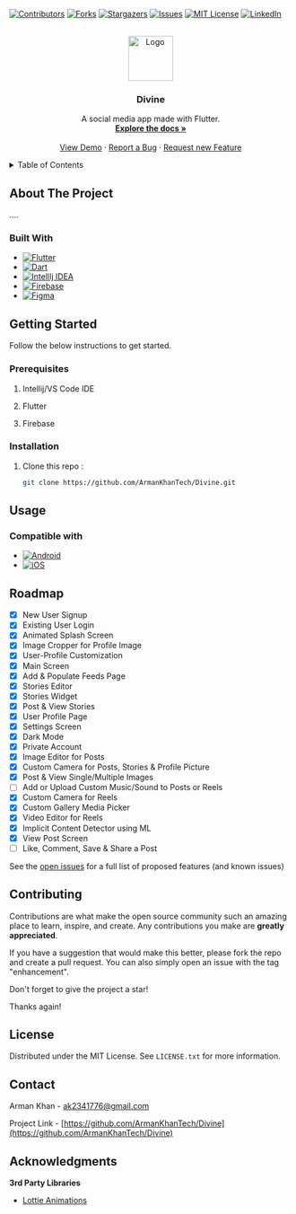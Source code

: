 [![Contributors][contributors-shield]][contributors-url]
[![Forks][forks-shield]][forks-url]
[![Stargazers][stars-shield]][stars-url]
[![Issues][issues-shield]][issues-url]
[![MIT License][license-shield]][license-url]
[![LinkedIn][linkedin-shield]][linkedin-url]



<br />
<div align="center">
  <a href="https://github.com/ArmanKhanTech/Divine/">
    <img src="https://github.com/ArmanKhanTech/Divine/assets/92728787/12b0765e-dc89-49ed-9915-d72481baa327" alt="Logo" width="80" height="80">
  </a>

  <h3 align="center">Divine</h3>

  <p align="center">
    A social media app made with Flutter.
    <br />
    <a href="https://github.com/ArmanKhanTech/Divine"><strong>Explore the docs »</strong></a>
    <br />
    <br />
    <a href="divine-1676975414906.web.app/#/">View Demo</a>
    ·
    <a href="https://github.com/ArmanKhanTech/Divinee/issues">Report a Bug</a>
    ·
    <a href="https://github.com/ArmanKhanTech/Divine/issues">Request new Feature</a>
  </p>
</div>



<details>
  <summary>Table of Contents</summary>
  <ol>
    <li>
      <a href="#about-the-project">About the Project</a>
      <ul>
        <li><a href="#built-with">Built with</a></li>
      </ul>
    </li>
    <li>
      <a href="#getting-started">Getting Started</a>
      <ul>
        <li><a href="#prerequisites">Prerequisites</a></li>
        <li><a href="#installation">Installation</a></li>
      </ul>
    </li>
    <li><a href="#usage">Usage</a></li>
    <li><a href="#roadmap">Roadmap</a></li>
    <li><a href="#contributing">Contributing</a></li>
    <li><a href="#license">License</a></li>
    <li><a href="#contact">Contact</a></li>
    <li><a href="#acknowledgments">Acknowledgments</a></li>
  </ol>
</details>



## About The Project

....

### Built With

* [![Flutter][Flutter]][Flutter-url]
* [![Dart][Dart]][Dart-url]
* [![IntellIj IDEA][IntelliJ IDEA]][IntelliJ IDEA-url]
* [![Firebase][Firebase]][Firebase-url]
* [![Figma][Figma]][Figma-url]



## Getting Started

Follow the below instructions to get started.


### Prerequisites

<ol>
  <li>
    <p>Intellij/VS Code IDE</a>
  </li>
  <li>
    <p>Flutter</a>
  </li>
  <li>
    <p>Firebase</a>
  </li>
</ol>



### Installation

1. Clone this repo : 
   ```sh
   git clone https://github.com/ArmanKhanTech/Divine.git
   ```



## Usage

### Compatible with 
* [![Android][Android]][Android-url]
* [![iOS][iOS]][iOS-url]



## Roadmap

- [x] New User Signup
- [x] Existing User Login
- [x] Animated Splash Screen
- [x] Image Cropper for Profile Image
- [x] User-Profile Customization
- [x] Main Screen
- [x] Add & Populate Feeds Page
- [x] Stories Editor 
- [x] Stories Widget
- [x] Post & View Stories
- [x] User Profile Page
- [x] Settings Screen
- [x] Dark Mode
- [x] Private Account
- [x] Image Editor for Posts
- [x] Custom Camera for Posts, Stories & Profile Picture
- [x] Post & View Single/Multiple Images
- [ ] Add or Upload Custom Music/Sound to Posts or Reels 
- [x] Custom Camera for Reels 
- [x] Custom Gallery Media Picker 
- [x] Video Editor for Reels
- [x] Implicit Content Detector using ML
- [x] View Post Screen
- [ ] Like, Comment, Save & Share a Post

See the [open issues](https://github.com/ArmanKhanTech/Divine/issues) for a full list of proposed features (and known issues)



## Contributing

Contributions are what make the open source community such an amazing place to learn, inspire, and create. Any contributions you make are **greatly appreciated**.

If you have a suggestion that would make this better, please fork the repo and create a pull request. You can also simply open an issue with the tag "enhancement".

Don't forget to give the project a star! 

Thanks again!



## License

Distributed under the MIT License. See `LICENSE.txt` for more information.



## Contact

Arman Khan - ak2341776@gmail.com

Project Link - [https://github.com/ArmanKhanTech/Divine](https://github.com/ArmanKhanTech/Divine)



## Acknowledgments

**3rd Party Libraries**
* [Lottie Animations](https://github.com/airbnb/lottie-android)



[contributors-shield]: https://img.shields.io/github/contributors/ArmanKhanTech/Divine.svg?style=for-the-badge
[contributors-url]: https://github.com/ArmanKhanTech/Divine/graphs/contributors
[forks-shield]: https://img.shields.io/github/forks/ArmanKhanTech/Divine.svg?style=for-the-badge
[forks-url]: https://github.com/ArmanKhanTech/Divine/network/members
[stars-shield]: https://img.shields.io/github/stars/ArmanKhanTech/Divine.svg?style=for-the-badge
[stars-url]: https://github.com/ArmanKhanTech/Divine/stargazers
[issues-shield]: https://img.shields.io/github/issues/ArmanKhanTech/Divine.svg?style=for-the-badge
[issues-url]: https://github.com/ArmanKhanTech/Divine/issues
[license-shield]: https://img.shields.io/github/license/ArmanKhanTech/Divine.svg?style=for-the-badge
[license-url]: https://github.com/ArmanKhanTech/Divine/blob/master/LICENSE.txt
[linkedin-shield]: https://img.shields.io/badge/-LinkedIn-black.svg?style=for-the-badge&logo=linkedin&colorB=555
[linkedin-url]: https://www.linkedin.com/in/arman-khan-25b624205/
[Figma]: https://img.shields.io/badge/Figma-FFC0CB?style=for-the-badge&logo=Figma&logoColor=white
[Figma-url]: https://www.figma.com/
[Flutter]: https://img.shields.io/badge/Flutter-0096FF.svg?style=for-the-badge&logo=Flutter&logoColor=white
[Flutter-url]: https://flutter.dev/
[IntelliJ IDEA]: https://img.shields.io/badge/IntelliJIDEA-000000.svg?style=for-the-badge&logo=intellij-idea&logoColor=white
[IntelliJ IDEA-url]: https://www.jetbrains.com/idea/
[Dart]: https://img.shields.io/badge/dart-FF0000.svg?style=for-the-badge&logo=dart&logoColor=white
[Dart-url]: https://dart.dev/
[iOS]: https://img.shields.io/badge/iOS-000000?style=for-the-badge&logo=ios&logoColor=white
[iOS-url]: https://developer.apple.com/
[Android]: https://img.shields.io/badge/Android%20Studio-3DDC84.svg?style=for-the-badge&logo=android-studio&logoColor=white
[Android-url]: https://developer.android.com/
[Firebase]: https://img.shields.io/badge/Firebase-ffd700?style=for-the-badge&logo=Firebase&logoColor=white
[Firebase-url]: https://firebase.google.com/
[Google Chrome]: https://img.shields.io/badge/Google%20Chrome-4285F4?style=for-the-badge&logo=GoogleChrome&logoColor=white
[Chrome-url]: https://www.google.com/
